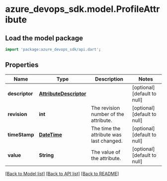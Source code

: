 # azure_devops_sdk.model.ProfileAttribute

## Load the model package
```dart
import 'package:azure_devops_sdk/api.dart';
```

## Properties
Name | Type | Description | Notes
------------ | ------------- | ------------- | -------------
**descriptor** | [**AttributeDescriptor**](AttributeDescriptor.md) |  | [optional] [default to null]
**revision** | **int** | The revision number of the attribute. | [optional] [default to null]
**timeStamp** | [**DateTime**](DateTime.md) | The time the attribute was last changed. | [optional] [default to null]
**value** | **String** | The value of the attribute. | [optional] [default to null]

[[Back to Model list]](../README.md#documentation-for-models) [[Back to API list]](../README.md#documentation-for-api-endpoints) [[Back to README]](../README.md)


